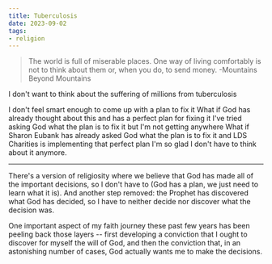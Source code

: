```yaml
---
title: Tuberculosis
date: 2023-09-02
tags:
- religion
---
```

> The world is full of miserable places. One way of living comfortably is not to think about them or, when you do, to send money.
>  -Mountains Beyond Mountains

I don't want to think about
the suffering of millions
from tuberculosis
<!-- more -->
I don't feel smart enough
to come up with a plan to fix it
What if
God has already thought about this
and has a perfect plan for fixing it
I've tried asking God
what the plan is to fix it
but I'm not getting anywhere
What if
Sharon Eubank has already asked God
what the plan is to fix it
and LDS Charities is implementing
that perfect plan
I'm so glad
I don't have to think about it
anymore.

---
There's a version of religiosity where we believe that God has made all of the important decisions, so I don't have to (God has a plan, we just need to learn what it is). And another step removed: the Prophet has discovered what God has decided, so I have to neither decide nor discover what the decision was.

One important aspect of my faith journey these past few years has been peeling back those layers -- first developing a conviction that I ought to discover for myself the will of God, and then the conviction that, in an astonishing number of cases, God actually wants me to make the decisions.
